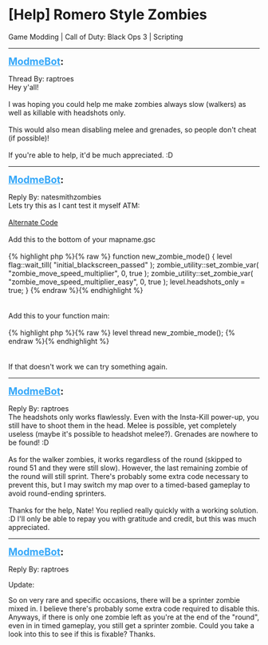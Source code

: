 # [Help] Romero Style Zombies
Game Modding | Call of Duty: Black Ops 3 | Scripting

---
<strong style="font-size: 1.4em;"><span style="text-decoration: underline;text-decoration-color: #34a7f9;"><span style="color:#34a7f9;">ModmeBot</span></span>:</strong>

<p>Thread By: raptroes<br />Hey y&#39;all!<br /><br />I was hoping you could help me make zombies always slow (walkers) as well as killable with headshots only.<br /><br />This would also mean disabling melee and grenades, so people don&#39;t cheat (if possible)!<br /><br />If you&#39;re able to help, it&#39;d be much appreciated. :D</p>

---
<strong style="font-size: 1.4em;"><span style="text-decoration: underline;text-decoration-color: #34a7f9;"><span style="color:#34a7f9;">ModmeBot</span></span>:</strong>

<p>Reply By: natesmithzombies<br />Lets try this as I cant test it myself ATM: <br /><br /><a href="http://pastebin.com/FNzqvLn4">Alternate Code</a><br /><br />Add this to the bottom of your mapname.gsc<br /><br />{% highlight php %}{% raw %}
function new_zombie_mode() { level flag::wait_till( "initial_blackscreen_passed" ); zombie_utility::set_zombie_var( "zombie_move_speed_multiplier", 0, true ); zombie_utility::set_zombie_var( "zombie_move_speed_multiplier_easy", 0, true ); level.headshots_only = true; }
{% endraw %}{% endhighlight %}
<br /><br /><br />Add this to your function main: <br /><br />{% highlight php %}{% raw %}
level thread new_zombie_mode(); 
{% endraw %}{% endhighlight %}
<br /><br /><br />If that doesn&#39;t work we can try something again.</p>

---
<strong style="font-size: 1.4em;"><span style="text-decoration: underline;text-decoration-color: #34a7f9;"><span style="color:#34a7f9;">ModmeBot</span></span>:</strong>

<p>Reply By: raptroes<br />The headshots only works flawlessly. Even with the Insta-Kill power-up, you still have to shoot them in the head. Melee is possible, yet completely useless (maybe it&#39;s possible to headshot melee?). Grenades are nowhere to be found! :D<br /><br />As for the walker zombies, it works regardless of the round (skipped to round 51 and they were still slow). However, the last remaining zombie of the round will still sprint. There&#39;s probably some extra code necessary to prevent this, but I may switch my map over to a timed-based gameplay to avoid round-ending sprinters.<br /><br />Thanks for the help, Nate! You replied really quickly with a working solution. :D I&#39;ll only be able to repay you with gratitude and credit, but this was much appreciated.</p>

---
<strong style="font-size: 1.4em;"><span style="text-decoration: underline;text-decoration-color: #34a7f9;"><span style="color:#34a7f9;">ModmeBot</span></span>:</strong>

<p>Reply By: raptroes<br /><p style="text-align:left;">Update:</p><p style="text-align:left;">So on very rare and specific occasions, there will be a sprinter zombie mixed in. I believe there&#39;s probably some extra code required to disable this. Anyways, if there is only one zombie left as you&#39;re at the end of the &quot;round&quot;, even in in timed gameplay, you still get a sprinter zombie. Could you take a look into this to see if this is fixable? Thanks.</p></p>
